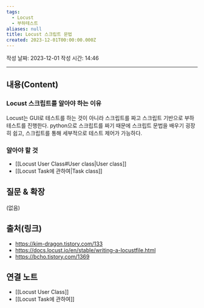 ```yaml
---
tags:
  - Locust
  - 부하테스트
aliases: null
title: Locust 스크립트 문법
created: 2023-12-01T00:00:00.000Z
---
```

작성 날짜: 2023-12-01
작성 시간: 14:46


----
## 내용(Content)

### Locust 스크립트를 알아야 하는 이유

Locust는 GUI로 테스트를 하는 것이 아니라 스크립트를 짜고 스크립트 기반으로 부하 테스트를 진행한다. python으로 스크립트를 짜기 때문에 스크립트 문법을 배우기 굉장히 쉽고, 스크립트를 통해 세부적으로 테스트 제어가 가능하다.

### 알아야 할 것

- [[Locust User Class#User class|User class]]
- [[Locust Task에 관하여|Task class]]
## 질문 & 확장

(없음)

## 출처(링크)
- https://kim-dragon.tistory.com/133
- https://docs.locust.io/en/stable/writing-a-locustfile.html
- https://bcho.tistory.com/1369

## 연결 노트
- [[Locust User Class]]
- [[Locust Task에 관하여]]










